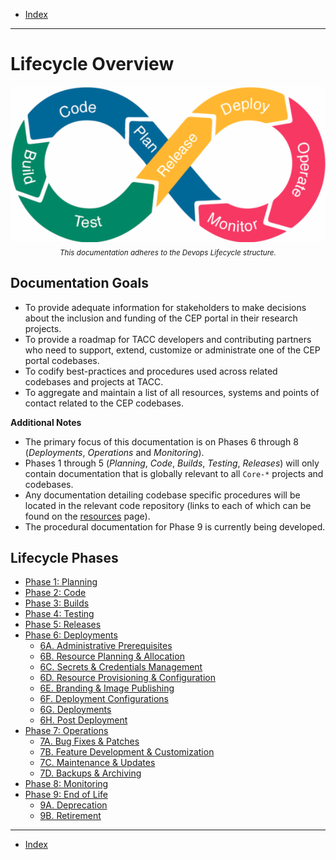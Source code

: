 - [Index](../index.md)

---

# Lifecycle Overview

<p align="center">
  <img src="/assets/img/devops-lifecycle.png" alt="devops-lifecycle logo">
  <br/>
  <sub><i>This documentation adheres to the Devops Lifecycle structure.</i></sub>
</p>

## Documentation Goals

- To provide adequate information for stakeholders to make decisions about the inclusion and funding of the CEP portal in their research projects.
- To provide a roadmap for TACC developers and contributing partners who need to support, extend, customize or administrate one of the CEP portal codebases.
- To codify best-practices and procedures used across related codebases and projects at TACC.
- To aggregate and maintain a list of all resources, systems and points of contact related to the CEP codebases.

**Additional Notes**

- The primary focus of this documentation is on Phases 6 through 8 (_Deployments_, _Operations_ and _Monitoring_).
- Phases 1 through 5 (_Planning_, _Code_, _Builds_, _Testing_, _Releases_) will only contain documentation that is globally relevant to all `Core-*` projects and codebases.
- Any documentation detailing codebase specific procedures will be located in the relevant code repository (links to each of which can be found on the [resources](resources#top) page).
- The procedural documentation for Phase 9 is currently being developed.

## Lifecycle Phases

- [Phase 1: Planning](phase_01)
- [Phase 2: Code](phase_02)
- [Phase 3: Builds](phase_03)
- [Phase 4: Testing](phase_04)
- [Phase 5: Releases](phase_05)
- [Phase 6: Deployments](phase_06)
  - [6A. Administrative Prerequisites](phase_06#6a)
  - [6B. Resource Planning & Allocation](phase_06#6b)
  - [6C. Secrets & Credentials Management](phase_06#6c)
  - [6D. Resource Provisioning & Configuration](phase_06#6d)
  - [6E. Branding & Image Publishing](phase_06#6e)
  - [6F. Deployment Configurations](phase_06#6f)
  - [6G. Deployments](phase_06#6g)
  - [6H. Post Deployment](phase_06#6h)
- [Phase 7: Operations](phase_07)
  - [7A. Bug Fixes & Patches](phase_07#7a)
  - [7B. Feature Development & Customization](phase_07#7b)
  - [7C. Maintenance & Updates](phase_07#7c)
  - [7D. Backups & Archiving](phase_07#7d)
- [Phase 8: Monitoring](phase_08)
- [Phase 9: End of Life](phase_09)
  - [9A. Deprecation](phase_09#9a)
  - [9B. Retirement](phase_09#9b)

---

- [Index](../index.md)
